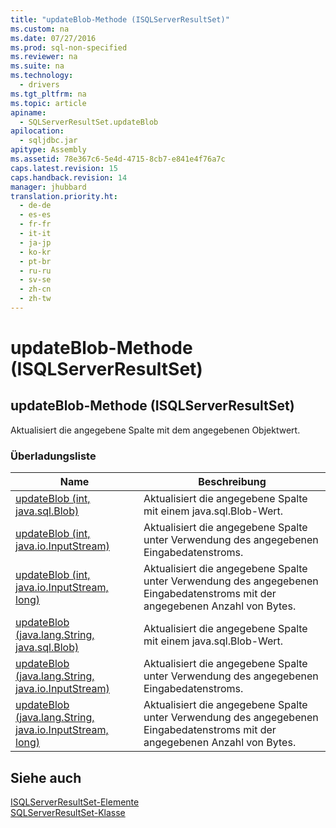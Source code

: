 ```yaml
---
title: "updateBlob-Methode (ISQLServerResultSet)"
ms.custom: na
ms.date: 07/27/2016
ms.prod: sql-non-specified
ms.reviewer: na
ms.suite: na
ms.technology: 
  - drivers
ms.tgt_pltfrm: na
ms.topic: article
apiname: 
  - SQLServerResultSet.updateBlob
apilocation: 
  - sqljdbc.jar
apitype: Assembly
ms.assetid: 78e367c6-5e4d-4715-8cb7-e841e4f76a7c
caps.latest.revision: 15
caps.handback.revision: 14
manager: jhubbard
translation.priority.ht: 
  - de-de
  - es-es
  - fr-fr
  - it-it
  - ja-jp
  - ko-kr
  - pt-br
  - ru-ru
  - sv-se
  - zh-cn
  - zh-tw
---
```

# updateBlob-Methode (ISQLServerResultSet)
    
## updateBlob\-Methode \(ISQLServerResultSet\)  
 Aktualisiert die angegebene Spalte mit dem angegebenen Objektwert.  
  
### Überladungsliste  
  
|Name|Beschreibung|  
|----------|------------------|  
|[updateBlob \(int, java.sql.Blob\)](../content/updateBlob-Method--int--java.sql.Blob-.md)|Aktualisiert die angegebene Spalte mit einem java.sql.Blob\-Wert.|  
|[updateBlob \(int, java.io.InputStream\)](../content/updateBlob-Method--int--java.io.InputStream-.md)|Aktualisiert die angegebene Spalte unter Verwendung des angegebenen Eingabedatenstroms.|  
|[updateBlob \(int, java.io.InputStream, long\)](../content/updateBlob-Method--int--java.io.InputStream--long-.md)|Aktualisiert die angegebene Spalte unter Verwendung des angegebenen Eingabedatenstroms mit der angegebenen Anzahl von Bytes.|  
|[updateBlob \(java.lang.String, java.sql.Blob\)](../content/updateBlob-Method--java.lang.String--java.sql.Blob-.md)|Aktualisiert die angegebene Spalte mit einem java.sql.Blob\-Wert.|  
|[updateBlob \(java.lang.String, java.io.InputStream\)](../content/updateBlob-Method--java.lang.String--java.io.InputStream-.md)|Aktualisiert die angegebene Spalte unter Verwendung des angegebenen Eingabedatenstroms.|  
|[updateBlob \(java.lang.String, java.io.InputStream, long\)](../content/updateBlob-Method--java.lang.String--java.io.InputStream--long-.md)|Aktualisiert die angegebene Spalte unter Verwendung des angegebenen Eingabedatenstroms mit der angegebenen Anzahl von Bytes.|  
  
## Siehe auch  
 [ISQLServerResultSet-Elemente](../content/SQLServerResultSet-Members.md)   
 [SQLServerResultSet-Klasse](../content/SQLServerResultSet-Class.md)  
  
  